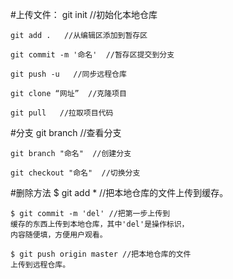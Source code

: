 
#上传文件：
    git init  //初始化本地仓库

    git add .   //从编辑区添加到暂存区

    git commit -m '命名'  //暂存区提交到分支

    git push -u   //同步远程仓库

    git clone “网址”  //克隆项目

    git pull   //拉取项目代码
#分支
    git branch    //查看分支

    git branch "命名"  //创建分支

    git checkout "命名"  //切换分支
#删除方法
    $ git add * //把本地仓库的文件上传到缓存。

    $ git commit -m 'del' //把第一步上传到
    缓存的东西上传到本地仓库，其中'del'是操作标识，
    内容随便填，方便用户观看。

    $ git push origin master //把本地仓库的文件
    上传到远程仓库。